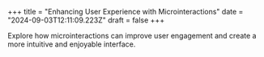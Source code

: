+++
title = "Enhancing User Experience with Microinteractions"
date = "2024-09-03T12:11:09.223Z"
draft = false
+++

  Explore how microinteractions can improve user engagement and create a more intuitive and enjoyable interface.
        
